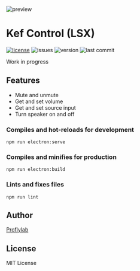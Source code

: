 ![preview](https://i.imgur.com/jAh88nu.png)
# Kef Control (LSX)
[![license](https://img.shields.io/github/license/proflylab/kef-control)](https://github.com/proflylab/kef-control/blob/master/LICENSE)
![issues](https://img.shields.io/github/issues/proflylab/youtube-stats)
![version](https://img.shields.io/github/package-json/v/proflylab/youtube-stats)
![last commit](https://img.shields.io/github/last-commit/proflylab/youtube-stats)

Work in progress
## Features
- Mute and unmute
- Get and set volume
- Get and set source input
- Turn speaker on and off

### Compiles and hot-reloads for development
```
npm run electron:serve
```

### Compiles and minifies for production
```
npm run electron:build
```

### Lints and fixes files
```
npm run lint
```

## Author
[Proflylab](https://github.com/proflylab)

## License
MIT License

